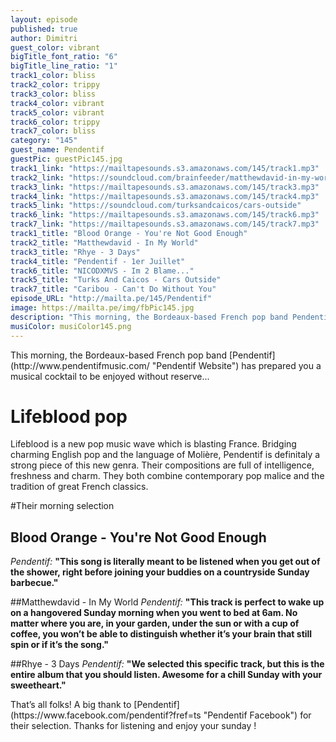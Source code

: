 ```yaml
---
layout: episode
published: true
author: Dimitri
guest_color: vibrant
bigTitle_font_ratio: "6"
bigTitle_line_ratio: "1"
track1_color: bliss
track2_color: trippy
track3_color: bliss
track4_color: vibrant
track5_color: vibrant
track6_color: trippy
track7_color: bliss
category: "145"
guest_name: Pendentif
guestPic: guestPic145.jpg
track1_link: "https://mailtapesounds.s3.amazonaws.com/145/track1.mp3"
track2_link: "https://soundcloud.com/brainfeeder/matthewdavid-in-my-world"
track3_link: "https://mailtapesounds.s3.amazonaws.com/145/track3.mp3"
track4_link: "https://mailtapesounds.s3.amazonaws.com/145/track4.mp3"
track5_link: "https://soundcloud.com/turksandcaicos/cars-outside"
track6_link: "https://mailtapesounds.s3.amazonaws.com/145/track6.mp3"
track7_link: "https://mailtapesounds.s3.amazonaws.com/145/track7.mp3"
track1_title: "Blood Orange - You're Not Good Enough"
track2_title: "Matthewdavid - In My World"
track3_title: "Rhye - 3 Days"
track4_title: "Pendentif - 1er Juillet"
track6_title: "NICODXMVS - Im 2 Blame..."
track5_title: "Turks And Caicos - Cars Outside"
track7_title: "Caribou - Can't Do Without You"
episode_URL: "http://mailta.pe/145/Pendentif"
image: https://mailta.pe/img/fbPic145.jpg
description: "This morning, the Bordeaux-based French pop band Pendentif has prepared you a musical cocktail to be enjoyed without reserve…"
musiColor: musiColor145.png
---
```


<p id="introduction">
This morning, the Bordeaux-based French pop band [Pendentif](http://www.pendentifmusic.com/ "Pendentif Website") has prepared you a musical cocktail to be enjoyed without reserve...</p>

# Lifeblood pop

Lifeblood is a new pop music wave which is blasting France. Bridging charming English pop and the language of Molière, Pendentif is definitaly a strong piece of this new genra. Their compositions are full of intelligence, freshness and charm. They both combine contemporary pop malice and the tradition of great French classics.

#Their morning selection

## Blood Orange - You're Not Good Enough
_Pendentif:_ **"**This song is literally meant to be listened when you get out of the shower, right before joining your buddies on a countryside Sunday barbecue.**"**

##Matthewdavid - In My World
_Pendentif:_ **"**This track is perfect to wake up on a hangovered Sunday morning when you went to bed at 6am. No matter where you are, in your garden, under the sun or with a cup of coffee, you won’t be able to distinguish whether it’s your brain that still spin or if it’s the song.**"**

##Rhye - 3 Days
_Pendentif:_ **"**We selected this specific track, but this is the entire album that you should listen. Awesome for a chill Sunday with your sweetheart.**"**

<p id="outroduction">
That’s all folks! A big thank to [Pendentif](https://www.facebook.com/pendentif?fref=ts "Pendentif Facebook") for their selection. Thanks for listening and enjoy your sunday !
</p>